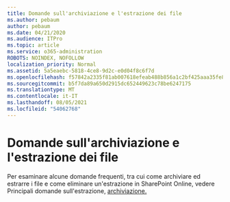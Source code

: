 ```yaml
---
title: Domande sull'archiviazione e l'estrazione dei file
ms.author: pebaum
author: pebaum
ms.date: 04/21/2020
ms.audience: ITPro
ms.topic: article
ms.service: o365-administration
ROBOTS: NOINDEX, NOFOLLOW
localization_priority: Normal
ms.assetid: 5a5eaebc-5818-4ce8-9d2c-e0d04f8c6f7d
ms.openlocfilehash: f57842a2335f81ab007618efeab488b856a1c2bf425aaa35fe8912dcece25c7e
ms.sourcegitcommit: b5f7da89a650d2915dc652449623c78be6247175
ms.translationtype: MT
ms.contentlocale: it-IT
ms.lasthandoff: 08/05/2021
ms.locfileid: "54062768"
---
```

# <a name="questions-about-check-in-and-out-files"></a>Domande sull'archiviazione e l'estrazione dei file

Per esaminare alcune domande frequenti, tra cui come archiviare ed estrarre i file e come eliminare un'estrazione in SharePoint Online, vedere Principali domande sull'estrazione, [archiviazione.](https://go.microsoft.com/fwlink/?linkid=2018786)
  

